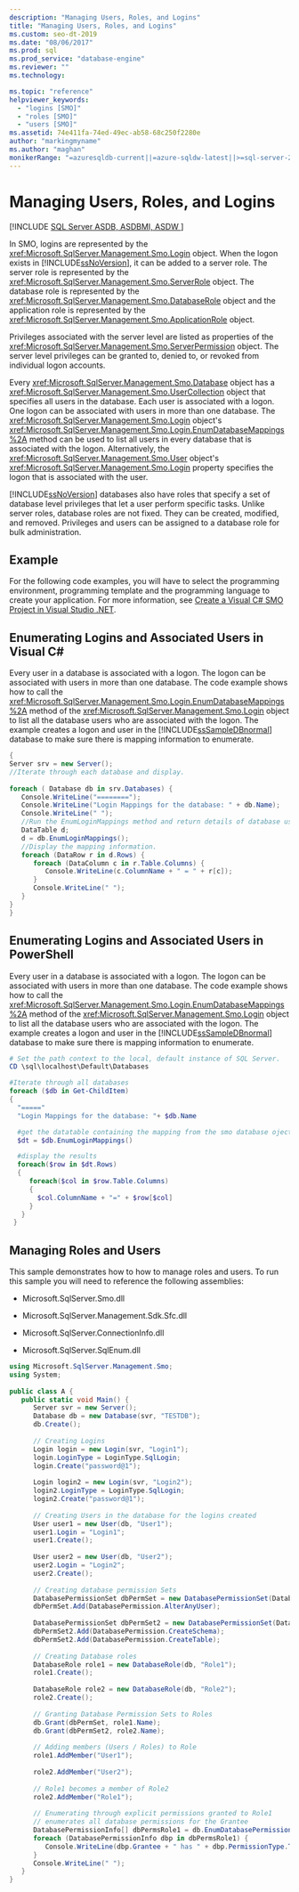 ```yaml
---
description: "Managing Users, Roles, and Logins"
title: "Managing Users, Roles, and Logins"
ms.custom: seo-dt-2019
ms.date: "08/06/2017"
ms.prod: sql
ms.prod_service: "database-engine"
ms.reviewer: ""
ms.technology: 

ms.topic: "reference"
helpviewer_keywords: 
  - "logins [SMO]"
  - "roles [SMO]"
  - "users [SMO]"
ms.assetid: 74e411fa-74ed-49ec-ab58-68c250f2280e
author: "markingmyname"
ms.author: "maghan"
monikerRange: "=azuresqldb-current||=azure-sqldw-latest||>=sql-server-2016||=sqlallproducts-allversions||>=sql-server-linux-2017||=azuresqldb-mi-current"
---
```

# Managing Users, Roles, and Logins
[!INCLUDE [SQL Server ASDB, ASDBMI, ASDW ](../../../includes/applies-to-version/sql-asdb-asdbmi-asa.md)]

  In SMO, logins are represented by the <xref:Microsoft.SqlServer.Management.Smo.Login> object. When the logon exists in [!INCLUDE[ssNoVersion](../../../includes/ssnoversion-md.md)], it can be added to a server role. The server role is represented by the <xref:Microsoft.SqlServer.Management.Smo.ServerRole> object. The database role is represented by the <xref:Microsoft.SqlServer.Management.Smo.DatabaseRole> object and the application role is represented by the <xref:Microsoft.SqlServer.Management.Smo.ApplicationRole> object.  
  
 Privileges associated with the server level are listed as properties of the <xref:Microsoft.SqlServer.Management.Smo.ServerPermission> object. The server level privileges can be granted to, denied to, or revoked from individual logon accounts.  
  
 Every <xref:Microsoft.SqlServer.Management.Smo.Database> object has a <xref:Microsoft.SqlServer.Management.Smo.UserCollection> object that specifies all users in the database. Each user is associated with a logon. One logon can be associated with users in more than one database. The <xref:Microsoft.SqlServer.Management.Smo.Login> object's <xref:Microsoft.SqlServer.Management.Smo.Login.EnumDatabaseMappings%2A> method can be used to list all users in every database that is associated with the logon. Alternatively, the <xref:Microsoft.SqlServer.Management.Smo.User> object's <xref:Microsoft.SqlServer.Management.Smo.Login> property specifies the logon that is associated with the user.  
  
 [!INCLUDE[ssNoVersion](../../../includes/ssnoversion-md.md)] databases also have roles that specify a set of database level privileges that let a user perform specific tasks. Unlike server roles, database roles are not fixed. They can be created, modified, and removed. Privileges and users can be assigned to a database role for bulk administration.  
  
## Example  
 For the following code examples, you will have to select the programming environment, programming template and the programming language to create your application. For more information, see [Create a Visual C&#35; SMO Project in Visual Studio .NET](../../../relational-databases/server-management-objects-smo/how-to-create-a-visual-csharp-smo-project-in-visual-studio-net.md).  
  
## Enumerating Logins and Associated Users in Visual C#  
 Every user in a database is associated with a logon. The logon can be associated with users in more than one database. The code example shows how to call the <xref:Microsoft.SqlServer.Management.Smo.Login.EnumDatabaseMappings%2A> method of the <xref:Microsoft.SqlServer.Management.Smo.Login> object to list all the database users who are associated with the logon. The example creates a logon and user in the [!INCLUDE[ssSampleDBnormal](../../../includes/sssampledbnormal-md.md)] database to make sure there is mapping information to enumerate.  
  
```csharp  
{   
Server srv = new Server();   
//Iterate through each database and display.   
  
foreach ( Database db in srv.Databases) {   
   Console.WriteLine("========");   
   Console.WriteLine("Login Mappings for the database: " + db.Name);   
   Console.WriteLine(" ");   
   //Run the EnumLoginMappings method and return details of database user-login mappings to a DataTable object variable.   
   DataTable d;  
   d = db.EnumLoginMappings();   
   //Display the mapping information.   
   foreach (DataRow r in d.Rows) {   
      foreach (DataColumn c in r.Table.Columns) {   
         Console.WriteLine(c.ColumnName + " = " + r[c]);   
      }   
      Console.WriteLine(" ");   
   }   
}   
}  
```  
  
## Enumerating Logins and Associated Users in PowerShell  
 Every user in a database is associated with a logon. The logon can be associated with users in more than one database. The code example shows how to call the <xref:Microsoft.SqlServer.Management.Smo.Login.EnumDatabaseMappings%2A> method of the <xref:Microsoft.SqlServer.Management.Smo.Login> object to list all the database users who are associated with the logon. The example creates a logon and user in the [!INCLUDE[ssSampleDBnormal](../../../includes/sssampledbnormal-md.md)] database to make sure there is mapping information to enumerate.  
  
```powershell  
# Set the path context to the local, default instance of SQL Server.
CD \sql\localhost\Default\Databases

#Iterate through all databases 
foreach ($db in Get-ChildItem)
{
  "====="
  "Login Mappings for the database: "+ $db.Name

  #get the datatable containing the mapping from the smo database oject
  $dt = $db.EnumLoginMappings()

  #display the results
  foreach($row in $dt.Rows)
  {
     foreach($col in $row.Table.Columns)
     {
       $col.ColumnName + "=" + $row[$col]
     }
   }
 }
```  
  
## Managing Roles and Users  
 This sample demonstrates how to how to manage roles and users. To run this sample you will need to reference the following assemblies:  
  
-   Microsoft.SqlServer.Smo.dll  
  
-   Microsoft.SqlServer.Management.Sdk.Sfc.dll  
  
-   Microsoft.SqlServer.ConnectionInfo.dll  
  
-   Microsoft.SqlServer.SqlEnum.dll  
  
```csharp  
using Microsoft.SqlServer.Management.Smo;  
using System;  
  
public class A {  
   public static void Main() {  
      Server svr = new Server();  
      Database db = new Database(svr, "TESTDB");  
      db.Create();  
  
      // Creating Logins  
      Login login = new Login(svr, "Login1");  
      login.LoginType = LoginType.SqlLogin;  
      login.Create("password@1");  
  
      Login login2 = new Login(svr, "Login2");  
      login2.LoginType = LoginType.SqlLogin;  
      login2.Create("password@1");  
  
      // Creating Users in the database for the logins created  
      User user1 = new User(db, "User1");  
      user1.Login = "Login1";  
      user1.Create();  
  
      User user2 = new User(db, "User2");  
      user2.Login = "Login2";  
      user2.Create();  
  
      // Creating database permission Sets  
      DatabasePermissionSet dbPermSet = new DatabasePermissionSet(DatabasePermission.AlterAnySchema);  
      dbPermSet.Add(DatabasePermission.AlterAnyUser);  
  
      DatabasePermissionSet dbPermSet2 = new DatabasePermissionSet(DatabasePermission.CreateType);  
      dbPermSet2.Add(DatabasePermission.CreateSchema);  
      dbPermSet2.Add(DatabasePermission.CreateTable);  
  
      // Creating Database roles  
      DatabaseRole role1 = new DatabaseRole(db, "Role1");  
      role1.Create();  
  
      DatabaseRole role2 = new DatabaseRole(db, "Role2");  
      role2.Create();  
  
      // Granting Database Permission Sets to Roles  
      db.Grant(dbPermSet, role1.Name);  
      db.Grant(dbPermSet2, role2.Name);  
  
      // Adding members (Users / Roles) to Role  
      role1.AddMember("User1");  
  
      role2.AddMember("User2");  
  
      // Role1 becomes a member of Role2  
      role2.AddMember("Role1");  
  
      // Enumerating through explicit permissions granted to Role1  
      // enumerates all database permissions for the Grantee  
      DatabasePermissionInfo[] dbPermsRole1 = db.EnumDatabasePermissions("Role1");     
      foreach (DatabasePermissionInfo dbp in dbPermsRole1) {  
         Console.WriteLine(dbp.Grantee + " has " + dbp.PermissionType.ToString() + " permission.");  
      }  
      Console.WriteLine(" ");  
   }  
}  
```
  
  
